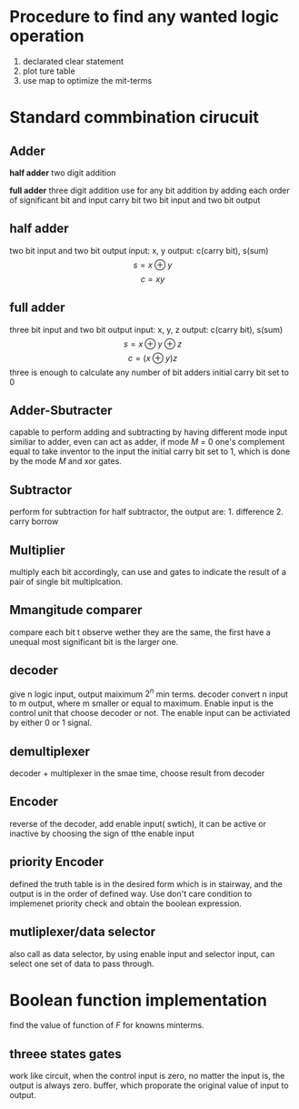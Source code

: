 # Procedure to find any wanted logic operation
1. declarated clear statement
2. plot ture table
3. use map to optimize the mit-terms

# Standard commbination cirucuit
## Adder
**half adder**
two digit addition

**full adder**
three digit addition
use for any bit addition by adding each	order of significant bit and input carry 
bit
two bit input and two bit output

## half adder
two bit input and two bit output
input: x, y
output: c(carry bit), s(sum)
$$ s = x\oplus y $$
$$c = xy$$ 

## full adder
three bit input and two bit output
input: x, y, z
output: c(carry bit), s(sum)
$$ s = x\oplus y \oplus z $$
$$c = (x\oplus y) z$$
three is enough to calculate any number of bit adders
initial carry bit set to 0

## Adder-Sbutracter
capable to perform adding and subtracting by having different mode input
similiar to adder, even can act as adder, if mode $M$ = 0
one's complement equal to take inventor to the input
the initial carry bit set to 1, which is done by the mode $M$ and xor gates.

## Subtractor
perform for subtraction
for half subtractor, the output are: 1. difference 2. carry borrow
## Multiplier 
multiply each bit accordingly, can use and gates to indicate the result of a pair of single bit multiplcation.

## Mmangitude comparer
compare each bit t observe wether they are the same, the first have a unequal most significant bit is the larger one.

## decoder
give n logic input, output maiximum $2^n$ min terms.
decoder convert n input to m output, where m smaller or equal to maximum.
Enable input is the control unit that choose decoder or not.
The enable input can be activiated by either 0 or 1 signal.

## demultiplexer
decoder + multiplexer in the smae time, choose result from decoder

## Encoder
reverse of the decoder, add enable input( swtich), it can be active or inactive by choosing the sign of tthe enable input 
## priority Encoder
defined the truth table is in the desired form which is in stairway, and the output is in the order of defined way.
Use don't care condition to implemenet priority check and obtain the boolean 
expression.

## mutliplexer/data selector
also call as data selector, by using enable input and selector input, can 
select one set of data to pass through. 

# Boolean function implementation
find the value of function of $F$ for knowns minterms.

## threee states gates
work like circuit, when the control input is zero, no matter the input is, the output is always zero.
buffer, which proporate the original value of input to output.




